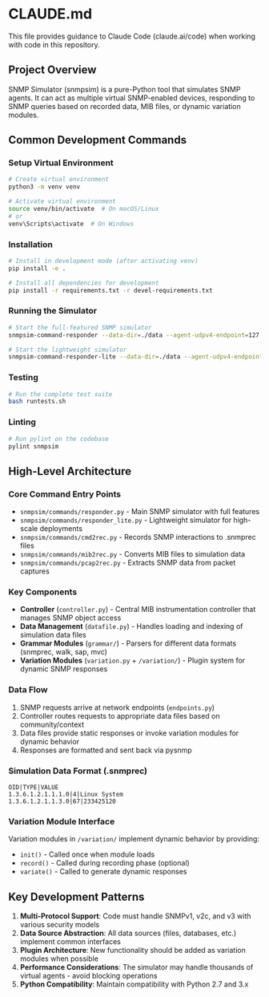 # CLAUDE.md

This file provides guidance to Claude Code (claude.ai/code) when working with code in this repository.

## Project Overview

SNMP Simulator (snmpsim) is a pure-Python tool that simulates SNMP agents. It can act as multiple virtual SNMP-enabled devices, responding to SNMP queries based on recorded data, MIB files, or dynamic variation modules.

## Common Development Commands

### Setup Virtual Environment
```bash
# Create virtual environment
python3 -m venv venv

# Activate virtual environment
source venv/bin/activate  # On macOS/Linux
# or
venv\Scripts\activate  # On Windows
```

### Installation
```bash
# Install in development mode (after activating venv)
pip install -e .

# Install all dependencies for development
pip install -r requirements.txt -r devel-requirements.txt
```

### Running the Simulator
```bash
# Start the full-featured SNMP simulator
snmpsim-command-responder --data-dir=./data --agent-udpv4-endpoint=127.0.0.1:1024

# Start the lightweight simulator
snmpsim-command-responder-lite --data-dir=./data --agent-udpv4-endpoint=127.0.0.1:1163
```

### Testing
```bash
# Run the complete test suite
bash runtests.sh
```

### Linting
```bash
# Run pylint on the codebase
pylint snmpsim
```

## High-Level Architecture

### Core Command Entry Points
- `snmpsim/commands/responder.py` - Main SNMP simulator with full features
- `snmpsim/commands/responder_lite.py` - Lightweight simulator for high-scale deployments
- `snmpsim/commands/cmd2rec.py` - Records SNMP interactions to .snmprec files
- `snmpsim/commands/mib2rec.py` - Converts MIB files to simulation data
- `snmpsim/commands/pcap2rec.py` - Extracts SNMP data from packet captures

### Key Components
- **Controller** (`controller.py`) - Central MIB instrumentation controller that manages SNMP object access
- **Data Management** (`datafile.py`) - Handles loading and indexing of simulation data files
- **Grammar Modules** (`grammar/`) - Parsers for different data formats (snmprec, walk, sap, mvc)
- **Variation Modules** (`variation.py` + `/variation/`) - Plugin system for dynamic SNMP responses

### Data Flow
1. SNMP requests arrive at network endpoints (`endpoints.py`)
2. Controller routes requests to appropriate data files based on community/context
3. Data files provide static responses or invoke variation modules for dynamic behavior
4. Responses are formatted and sent back via pysnmp

### Simulation Data Format (.snmprec)
```
OID|TYPE|VALUE
1.3.6.1.2.1.1.1.0|4|Linux System
1.3.6.1.2.1.1.3.0|67|233425120
```

### Variation Module Interface
Variation modules in `/variation/` implement dynamic behavior by providing:
- `init()` - Called once when module loads
- `record()` - Called during recording phase (optional)
- `variate()` - Called to generate dynamic responses

## Key Development Patterns

1. **Multi-Protocol Support**: Code must handle SNMPv1, v2c, and v3 with various security models
2. **Data Source Abstraction**: All data sources (files, databases, etc.) implement common interfaces
3. **Plugin Architecture**: New functionality should be added as variation modules when possible
4. **Performance Considerations**: The simulator may handle thousands of virtual agents - avoid blocking operations
5. **Python Compatibility**: Maintain compatibility with Python 2.7 and 3.x